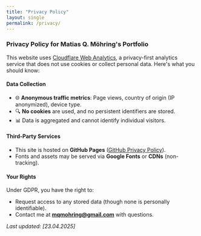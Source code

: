 ```yaml
---
title: "Privacy Policy"
layout: single
permalink: /privacy/
---
```


### **Privacy Policy for Matias Q. Möhring's Portfolio**

This website uses [Cloudflare Web Analytics](https://www.cloudflare.com/web-analytics/), a privacy-first analytics service that does not use cookies or collect personal data. Here's what you should know:

#### **Data Collection**
- 🌐 **Anonymous traffic metrics**: Page views, country of origin (IP anonymized), device type.
- 🔍 **No cookies** are used, and no persistent identifiers are stored.
- 📊 Data is aggregated and cannot identify individual visitors.

#### **Third-Party Services**
- This site is hosted on **GitHub Pages** ([GitHub Privacy Policy](https://docs.github.com/en/site-policy/privacy-policies/github-privacy-statement)).
- Fonts and assets may be served via **Google Fonts** or **CDNs** (non-tracking).

#### **Your Rights**
Under GDPR, you have the right to:
- Request access to any stored data (though none is personally identifiable).
- Contact me at **mqmohring@gmail.com** with questions.

*Last updated: [23.04.2025]*